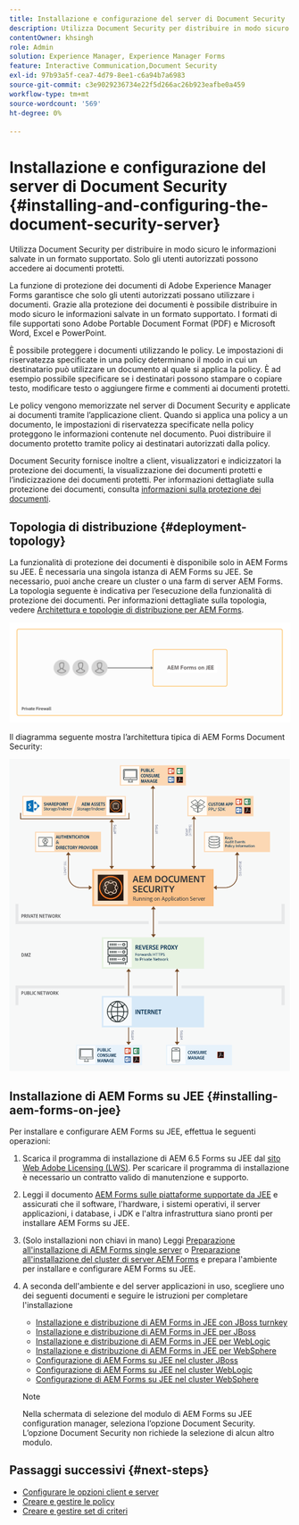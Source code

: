 ```yaml
---
title: Installazione e configurazione del server di Document Security
description: Utilizza Document Security per distribuire in modo sicuro le informazioni salvate in un formato supportato. Solo gli utenti autorizzati possono accedere ai documenti protetti.
contentOwner: khsingh
role: Admin
solution: Experience Manager, Experience Manager Forms
feature: Interactive Communication,Document Security
exl-id: 97b93a5f-cea7-4d79-8ee1-c6a94b7a6983
source-git-commit: c3e9029236734e22f5d266ac26b923eafbe0a459
workflow-type: tm+mt
source-wordcount: '569'
ht-degree: 0%

---
```


# Installazione e configurazione del server di Document Security {#installing-and-configuring-the-document-security-server}

Utilizza Document Security per distribuire in modo sicuro le informazioni salvate in un formato supportato. Solo gli utenti autorizzati possono accedere ai documenti protetti.

La funzione di protezione dei documenti di Adobe Experience Manager Forms garantisce che solo gli utenti autorizzati possano utilizzare i documenti. Grazie alla protezione dei documenti è possibile distribuire in modo sicuro le informazioni salvate in un formato supportato. I formati di file supportati sono Adobe Portable Document Format (PDF) e Microsoft Word, Excel e PowerPoint.

È possibile proteggere i documenti utilizzando le policy. Le impostazioni di riservatezza specificate in una policy determinano il modo in cui un destinatario può utilizzare un documento al quale si applica la policy. È ad esempio possibile specificare se i destinatari possono stampare o copiare testo, modificare testo o aggiungere firme e commenti ai documenti protetti.

Le policy vengono memorizzate nel server di Document Security e applicate ai documenti tramite l’applicazione client. Quando si applica una policy a un documento, le impostazioni di riservatezza specificate nella policy proteggono le informazioni contenute nel documento. Puoi distribuire il documento protetto tramite policy ai destinatari autorizzati dalla policy.

Document Security fornisce inoltre a client, visualizzatori e indicizzatori la protezione dei documenti, la visualizzazione dei documenti protetti e l’indicizzazione dei documenti protetti. Per informazioni dettagliate sulla protezione dei documenti, consulta [informazioni sulla protezione dei documenti](/help/forms/using/admin-help/document-security.md).

## Topologia di distribuzione  {#deployment-topology}

La funzionalità di protezione dei documenti è disponibile solo in AEM Forms su JEE. È necessaria una singola istanza di AEM Forms su JEE. Se necessario, puoi anche creare un cluster o una farm di server AEM Forms. La topologia seguente è indicativa per l’esecuzione della funzionalità di protezione dei documenti. Per informazioni dettagliate sulla topologia, vedere [Architettura e topologie di distribuzione per AEM Forms](aem-forms-architecture-deployment.md).

<!--fix above link-->

![Topologia del server di protezione dei documenti](do-not-localize/document-security-server_topology.png)

Il diagramma seguente mostra l’architettura tipica di AEM Forms Document Security:

![Ambiente tipico di Document Security](do-not-localize/document-security-typical-environment.png)

## Installazione di AEM Forms su JEE {#installing-aem-forms-on-jee}

Per installare e configurare AEM Forms su JEE, effettua le seguenti operazioni:

1. Scarica il programma di installazione di AEM 6.5 Forms su JEE dal [sito Web Adobe Licensing (LWS)](https://licensing.adobe.com/). Per scaricare il programma di installazione è necessario un contratto valido di manutenzione e supporto.
1. Leggi il documento [AEM Forms sulle piattaforme supportate da JEE](/help/forms/using/aem-forms-jee-supported-platforms.md) e assicurati che il software, l&#39;hardware, i sistemi operativi, il server applicazioni, i database, i JDK e l&#39;altra infrastruttura siano pronti per installare AEM Forms su JEE.
1. (Solo installazioni non chiavi in mano) Leggi [Preparazione all&#39;installazione di AEM Forms single server](https://www.adobe.com/go/learn_aemforms_prepareInstallsingle_64) o [Preparazione all&#39;installazione del cluster di server AEM Forms](https://www.adobe.com/go/learn_aemforms_prepareInstallcluster_64) e prepara l&#39;ambiente per installare e configurare AEM Forms su JEE.
1. A seconda dell&#39;ambiente e del server applicazioni in uso, scegliere uno dei seguenti documenti e seguire le istruzioni per completare l&#39;installazione

   * [Installazione e distribuzione di AEM Forms in JEE con JBoss turnkey](https://www.adobe.com/go/learn_aemforms_installTurnkey_64)
   * [Installazione e distribuzione di AEM Forms in JEE per JBoss](https://www.adobe.com/go/learn_aemforms_installJBoss_64)
   * [Installazione e distribuzione di AEM Forms in JEE per WebLogic](https://www.adobe.com/go/learn_aemforms_installWebLogic_64)
   * [Installazione e distribuzione di AEM Forms in JEE per WebSphere](https://www.adobe.com/go/learn_aemforms_installWebSphere_64)
   * [Configurazione di AEM Forms su JEE nel cluster JBoss](https://www.adobe.com/go/learn_aemforms_clusterJBoss_64)
   * [Configurazione di AEM Forms su JEE nel cluster WebLogic](https://www.adobe.com/go/learn_aemforms_clusterWebLogic_64)
   * [Configurazione di AEM Forms su JEE nel cluster WebSphere](https://www.adobe.com/go/learn_aemforms_clusterWebSphere_64)

   >[!NOTE]
   >
   >Nella schermata di selezione del modulo di AEM Forms su JEE configuration manager, seleziona l’opzione Document Security. L’opzione Document Security non richiede la selezione di alcun altro modulo.

## Passaggi successivi {#next-steps}

* [Configurare le opzioni client e server](/help/forms/using/admin-help/configuring-client-server-options.md)
* [Creare e gestire le policy](/help/forms/using/admin-help/creating-policies.md)
* [Creare e gestire set di criteri](/help/forms/using/admin-help/creating-policy-sets.md)
